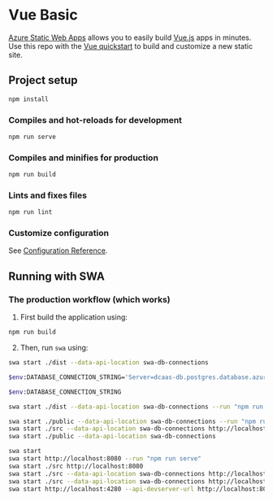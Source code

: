 # Vue Basic

[Azure Static Web Apps](https://docs.microsoft.com/azure/static-web-apps/overview) allows you to easily build [Vue.js](https://vuejs.org/) apps in minutes. Use this repo with the [Vue quickstart](https://docs.microsoft.com/azure/static-web-apps/getting-started?tabs=vue) to build and customize a new static site.

## Project setup

```bash
npm install
```

### Compiles and hot-reloads for development

```bash
npm run serve
```

### Compiles and minifies for production

```bash
npm run build
```

### Lints and fixes files

```bash
npm run lint
```

### Customize configuration

See [Configuration Reference](https://cli.vuejs.org/config/).

## Running with SWA

### The production workflow (which works)

1. First build the application using:

```bash
npm run build
```

2. Then, run `swa` using:

```bash
swa start ./dist --data-api-location swa-db-connections
```


```bash
$env:DATABASE_CONNECTION_STRING='Server=dcaas-db.postgres.database.azure.com;Database=postgres;Port=5432;User Id=pgadmin;Password=QumPg123;Ssl Mode=VerifyFull;'

$env:DATABASE_CONNECTION_STRING
```

```bash
swa start ./dist --data-api-location swa-db-connections --run "npm run build"

swa start ./public --data-api-location swa-db-connections --run "npm run serve"
swa start ./src --data-api-location swa-db-connections http://localhost:8080
swa start ./public --data-api-location swa-db-connections

swa start
swa start http://localhost:8080 --run "npm run serve"
swa start ./src http://localhost:8080
swa start ./src --data-api-location swa-db-connections http://localhost:8080
swa start ./src --data-api-location swa-db-connections http://localhost:8080 --run "npm run serve"
swa start http://localhost:4280 --api-devserver-url http://localhost:8080
```
